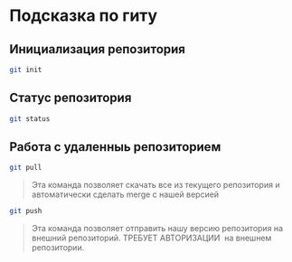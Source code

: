 # Подсказка по гиту

## Инициализация репозитория

```sh
git init
```

## Статус репозитория

```sh
git status
```

## Работа с удаленныь репозиторием

```sh
git pull
```
>Эта команда позволяет скачать все из текущего репозитория и автоматически сделать merge с нашей версией

```sh
git push
```
>Эта команда позволяет отправить нашу версию репозитория на внешний репозиторий. ТРЕБУЕТ АВТОРИЗАЦИИ  на внешнем репозитории.